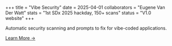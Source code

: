 +++
title = "Vibe Security"
date = 2025-04-01
collaborators = "Eugene Van Der Watt"
stats = "1st SDx 2025 hackday, 150+ scans"
status = "V1.0 website"
+++

Automatic security scanning and prompts to fix for vibe-coded applications.

[Learn More →](#)